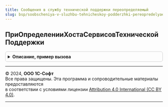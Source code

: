 ```yaml
---
title: Сообщения в службу технической поддержки переопределяемый
slug: bsp/soobscheniya-v-sluzhbu-tehnicheskoy-podderzhki-pereopredelyaemyy
---
```



## ПриОпределенииХостаСервисовТехническойПоддержки
<details style="margin: 1em 0; padding: 0.5em; border: 1px solid #ccc; border-radius: 6px;">

<summary style="font-weight: bold; cursor: pointer;">Описание, пример вызова</summary>

```bsl

// Переопределяет хост для вызова отправки сообщений
// в службу технической поддержки.
//
// Параметры:
//  Хост - Строка - хост подключения;
//
Процедура ПриОпределенииХостаСервисовТехническойПоддержки(Хост) Экспорт
```

Пример вызова
```bsl
СообщенияВСлужбуТехническойПоддержкиПереопределяемый.ПриОпределенииХостаСервисовТехническойПоддержки(Хост) 
```
</details>

---

© 2024, **ООО 1С-Софт**  
Все права защищены. Эта программа и сопроводительные материалы предоставляются  
в соответствии с условиями лицензии [Attribution 4.0 International (CC BY 4.0)](https://creativecommons.org/licenses/by/4.0/legalcode).

---

